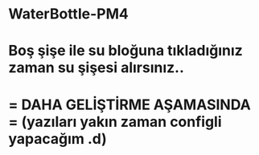 # WaterBottle-PM4
# Boş şişe ile su bloğuna tıkladığınız zaman su şişesi alırsınız..

# = DAHA GELİŞTİRME AŞAMASINDA = (yazıları yakın zaman configli yapacağım .d)
